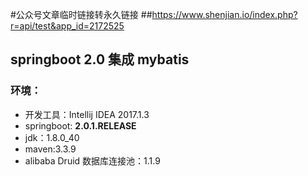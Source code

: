 #公众号文章临时链接转永久链接
##https://www.shenjian.io/index.php?r=api/test&app_id=2172525
## springboot 2.0 集成 mybatis

### 环境：

* 开发工具：Intellij IDEA 2017.1.3
* springboot: **2.0.1.RELEASE**
* jdk：1.8.0_40
* maven:3.3.9
* alibaba Druid 数据库连接池：1.1.9

